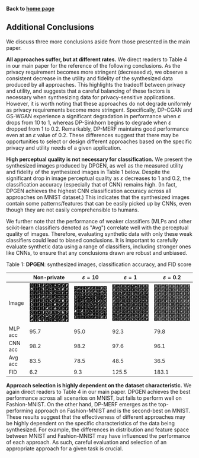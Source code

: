 **Back to [home page](./README.md)**

## Additional Conclusions

We discuss three more conclusions aside from those presented in the main paper.

**All approaches suffer, but at different rates.**
We direct readers to Table 4 in our main paper for the reference of the following conclusions. As the privacy requirement becomes more stringent (decreased $\varepsilon$), we observe a consistent decrease in the utility and fidelity of the synthesized data produced by all approaches. This highlights the tradeoff between privacy and utility, and suggests that a careful balancing of these factors is necessary when synthesizing data for privacy-sensitive applications. However, it is worth noting that these approaches do not degrade uniformly as privacy requirements become more stringent. Specifically, DP-CGAN and GS-WGAN experience a significant degradation in performance when $\varepsilon$ drops from 10 to 1, whereas DP-Sinkhorn begins to degrade when $\varepsilon$ dropped from 1 to 0.2. Remarkably, DP-MERF maintains good performance even at an $\varepsilon$ value of 0.2. These differences suggest that there may be opportunities to select or design different approaches based on the specific privacy and utility needs of a given application.


**High perceptual quality is not necessary for classification.**
We present the synthesized images produced by DPGEN, as well as the measured utility and fidelity of the synthesized images in Table 1 below. Despite the significant drop in image perceptual quality as $\varepsilon$ decreases to 1 and 0.2, the classification accuracy (especially that of CNN) remains high. (In fact, DPGEN achieves the highest CNN classification accuracy across all approaches on MNIST dataset.) This indicates that the synthesized images contain some patterns/features that can be easily picked up by CNNs, even though they are not easily comprehensible to humans. 

We further note that the performance of weaker classifiers (MLPs and other scikit-learn classifiers denoted as "Avg") correlate well with the perceptual quality of images. Therefore, evaluating synthetic data with only these weak classifiers could lead to biased conclusions. It is important to carefully evaluate synthetic data using a range of classifiers, including stronger ones like CNNs, to ensure that any conclusions drawn are robust and unbiased.

Table 1: **DPGEN**: synthesized images, classification accuracy, and FID score

| | Non-private         | $\varepsilon=10$ | $\varepsilon=1$ | $\varepsilon=0.2$ |
|--|-----------------|---------------|---------------|---------------|
|Image| ![DPGEN-MNIST-nonpriv](./figs/dpgen_mnist_nonpriv.png) | ![DPGEN-MNIST-eps-10](./figs/dpgen_mnist_eps-10.png) | ![DPGEN-MNIST-eps-1](./figs/dpgen_mnist_eps-1.png) | ![DPGEN-MNIST-eps-0.2](./figs/dpgen_mnist_eps-0.2.png) |
| MLP acc | 95.7 | 95.0 | 92.3 | 79.8 | 
| CNN acc | 98.2 | 98.2 | 97.6 | 96.1 | 
| Avg acc | 83.5 | 78.5 | 48.5 | 36.5 | 
| FID | 6.2 | 9.3 | 125.5 | 183.1 |




**Approach selection is highly dependent on the dataset characteristic.**
We again direct readers to Table 4 in our main paper. DPGEN achieves the best performance across all scenarios on MNIST, but fails to perform well on Fashion-MNIST. On the other hand, DP-MERF emerges as the top-performing approach on Fashion-MNIST and is the second-best on MNIST. These results suggest that the effectiveness of different approaches may be highly dependent on the specific characteristics of the data being synthesized. For example, the differences in distribution and feature space between MNIST and Fashion-MNIST may have influenced the performance of each approach. As such, careful evaluation and selection of an appropriate approach for a given task is crucial.
